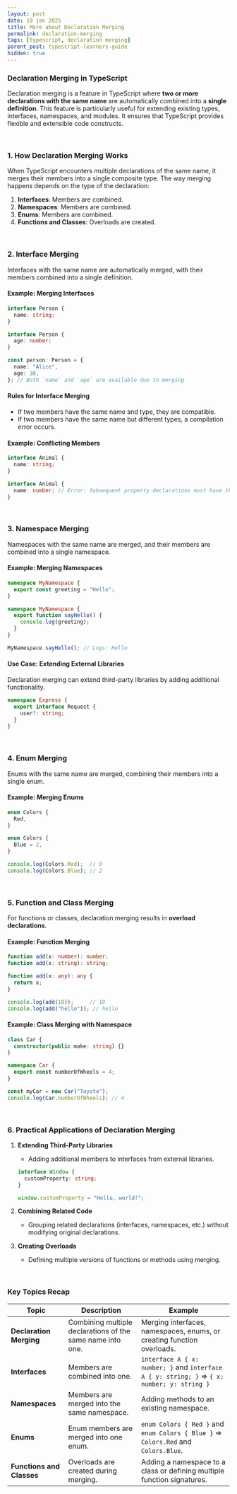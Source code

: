 ```yaml
---
layout: post
date: 19 jan 2025
title: More about Declaration Merging
permalink: declaration-merging
tags: [typescript, declaration merging]
parent_post: typescript-learners-guide
hidden: true
---
```


### **Declaration Merging in TypeScript**

Declaration merging is a feature in TypeScript where **two or more declarations with the same name** are automatically combined into a **single definition**. This feature is particularly useful for extending existing types, interfaces, namespaces, and modules. It ensures that TypeScript provides flexible and extensible code constructs.

<br>

### **1. How Declaration Merging Works**

When TypeScript encounters multiple declarations of the same name, it merges their members into a single composite type. The way merging happens depends on the type of the declaration:

1. **Interfaces**: Members are combined.
2. **Namespaces**: Members are combined.
3. **Enums**: Members are combined.
4. **Functions and Classes**: Overloads are created.

<br>

### **2. Interface Merging**

Interfaces with the same name are automatically merged, with their members combined into a single definition.

#### **Example: Merging Interfaces**
```typescript
interface Person {
  name: string;
}

interface Person {
  age: number;
}

const person: Person = {
  name: "Alice",
  age: 30,
}; // Both `name` and `age` are available due to merging
```

#### **Rules for Interface Merging**
- If two members have the same name and type, they are compatible.
- If two members have the same name but different types, a compilation error occurs.

#### **Example: Conflicting Members**
```typescript
interface Animal {
  name: string;
}

interface Animal {
  name: number; // Error: Subsequent property declarations must have the same type
}
```

<br>

### **3. Namespace Merging**

Namespaces with the same name are merged, and their members are combined into a single namespace.

#### **Example: Merging Namespaces**
```typescript
namespace MyNamespace {
  export const greeting = "Hello";
}

namespace MyNamespace {
  export function sayHello() {
    console.log(greeting);
  }
}

MyNamespace.sayHello(); // Logs: Hello
```

#### **Use Case: Extending External Libraries**
Declaration merging can extend third-party libraries by adding additional functionality.

```typescript
namespace Express {
  export interface Request {
    user?: string;
  }
}
```

<br>

### **4. Enum Merging**

Enums with the same name are merged, combining their members into a single enum.

#### **Example: Merging Enums**
```typescript
enum Colors {
  Red,
}

enum Colors {
  Blue = 2,
}

console.log(Colors.Red);  // 0
console.log(Colors.Blue); // 2
```

<br>

### **5. Function and Class Merging**

For functions or classes, declaration merging results in **overload declarations**.

#### **Example: Function Merging**
```typescript
function add(x: number): number;
function add(x: string): string;

function add(x: any): any {
  return x;
}

console.log(add(10));     // 10
console.log(add("hello")); // hello
```

#### **Example: Class Merging with Namespace**
```typescript
class Car {
  constructor(public make: string) {}
}

namespace Car {
  export const numberOfWheels = 4;
}

const myCar = new Car("Toyota");
console.log(Car.numberOfWheels); // 4
```

<br>

### **6. Practical Applications of Declaration Merging**

1. **Extending Third-Party Libraries**
   - Adding additional members to interfaces from external libraries.

   ```typescript
   interface Window {
     customProperty: string;
   }

   window.customProperty = "Hello, world!";
   ```

2. **Combining Related Code**
   - Grouping related declarations (interfaces, namespaces, etc.) without modifying original declarations.

3. **Creating Overloads**
   - Defining multiple versions of functions or methods using merging.

<br>

### **Key Topics Recap**

| **Topic**                     | **Description**                                                                                     | **Example**                                                                                      |
|-------------------------------|-----------------------------------------------------------------------------------------------------|--------------------------------------------------------------------------------------------------|
| **Declaration Merging**       | Combining multiple declarations of the same name into one.                                          | Merging interfaces, namespaces, enums, or creating function overloads.                         |
| **Interfaces**                | Members are combined into one.                                                                     | `interface A { x: number; }` and `interface A { y: string; }` => `{ x: number; y: string }`     |
| **Namespaces**                | Members are merged into the same namespace.                                                        | Adding methods to an existing namespace.                                                       |
| **Enums**                     | Enum members are merged into one enum.                                                             | `enum Colors { Red }` and `enum Colors { Blue }` => `Colors.Red` and `Colors.Blue`.             |
| **Functions and Classes**     | Overloads are created during merging.                                                              | Adding a namespace to a class or defining multiple function signatures.                        |

